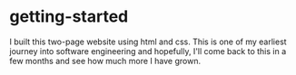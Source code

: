 # getting-started
I built this two-page website using html and css. This is one of my earliest journey into software engineering and hopefully, I'll come back to this in a few months and see how much more I have grown.
